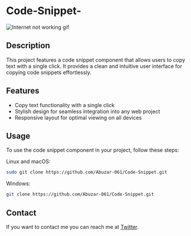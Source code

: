 # Code-Snippet-


![Internet not working gif](https://abuzar-061.github.io/Code-Snippet/Code%20Snippet.png)

## Description

This project features a code snippet component that allows users to copy text with a single click. It provides a clean and intuitive user interface for copying code snippets effortlessly.

## Features

- Copy text functionality with a single click
- Stylish design for seamless integration into any web project
- Responsive layout for optimal viewing on all devices

## Usage

To use the code snippet component in your project, follow these steps:

Linux and macOS:

```bash
sudo git clone https://github.com/Abuzar-061/Code-Snippet.git
```

Windows:

```bash
git clone https://github.com/Abuzar-061/Code-Snippet.git
```

## Contact

If you want to contact me you can reach me at [Twitter](https://twitter.com/Alpha_Dev_061).




